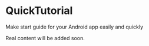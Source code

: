 # QuickTutorial
Make start guide for your Android app easily and quickly

Real content will be added soon.
